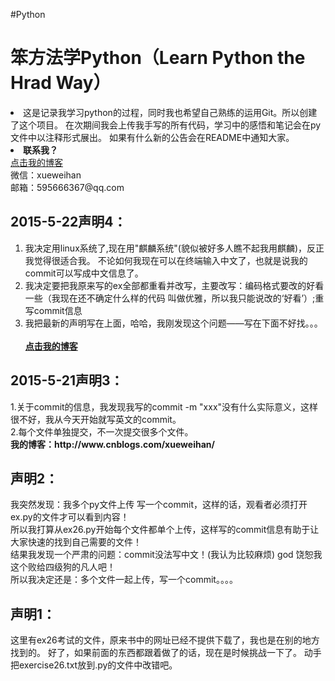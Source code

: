 #Python
<h1>笨方法学Python（Learn Python the Hrad Way）</h1>
<p>
	<li>
    这是记录我学习python的过程，同时我也希望自己熟练的运用Git。所以创建了这个项目。
    在次期间我会上传我手写的所有代码，学习中的感悟和笔记会在py文件中以注释形式展出。
    如果有什么新的公告会在README中通知大家。
	</li>
	<li>
		<strong>联系我？</strong><br>
		<a href="http://www.cnblogs.com/xueweihan/">点击我的博客</a><br>
        微信：xueweihan<br>
        邮箱：595666367@qq.com
	</li>
</p>

<p>
	<h2>
	2015-5-22声明4：
	</h2>
	<ol>
	    <li>
	        我决定用linux系统了,现在用"麒麟系统"(貌似被好多人瞧不起我用麒麟)，反正我觉得很适合我。
	        不论如何我现在可以在终端输入中文了，也就是说我的commit可以写成中文信息了。	
	    </li>
	    <li>
	        我决定要把我原来写的ex全部都重看并改写，主要改写：编码格式要改的好看一些（我现在还不确定什么样的代码
	        叫做优雅，所以我只能说改的‘好看’）;重写commit信息
	    </li>
	    <li>我把最新的声明写在上面，哈哈，我刚发现这个问题——写在下面不好找。。。</li><br>
	    <strong><a href="http://www.cnblogs.com/xueweihan/">点击我的博客</a></strong>
	</ol>
</p>

<p>
	<h2>
	2015-5-21声明3：
	</h2>
	1.关于commit的信息，我发现我写的commit -m "xxx"没有什么实际意义，这样很不好，我从今天开始就写英文的commit。	
	<br>
	2.每个文件单独提交，不一次提交很多个文件。<br>
	<strong>我的博客：http://www.cnblogs.com/xueweihan/</strong>	
	
</p>

<p>
	<h2>
	声明2：
	</h2>
	我突然发现：我多个py文件上传 写一个commit，这样的话，观看者必须打开ex.py的文件才可以看到内容！
	<br>
	所以我打算从ex26.py开始每个文件都单个上传，这样写的commit信息有助于让大家快速的找到自己需要的文件！
	<br>
	结果我发现一个严肃的问题：commit没法写中文！(我认为比较麻烦) god 饶恕我这个败给四级狗的凡人吧！<br>
	所以我决定还是：多个文件一起上传，写一个commit。。。。
	
</p>

<p>
    <h2>
        声明1：
	</h2>
	    这里有ex26考试的文件，原来书中的网址已经不提供下载了，我也是在别的地方找到的。
		好了，如果前面的东西都跟着做了的话，现在是时候挑战一下了。
		动手把exercise26.txt放到.py的文件中改错吧。
		
</p>
	



